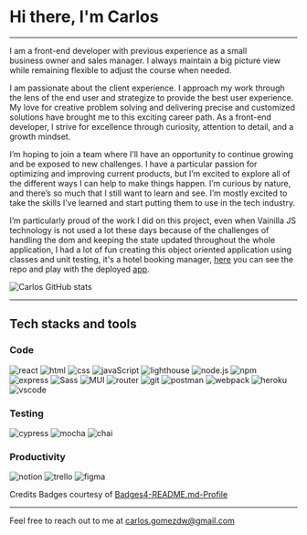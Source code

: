 # Hi there, I'm Carlos
-----------------------
I am a front-end developer with previous experience as a small business owner and sales manager. I always maintain a big picture view while remaining flexible to adjust the course when needed.

I am passionate about the client experience. I approach my work through the lens of the end user and strategize to provide the best user experience. My love for creative problem solving and delivering precise and customized solutions have brought me to this exciting career path. As a front-end developer, I strive for excellence through curiosity, attention to detail, and a growth mindset.

 I’m hoping to join a team where I’ll have an opportunity to continue growing and be exposed to new challenges. I have a particular passion for optimizing and improving current products, but I’m excited to explore all of the different ways I can help to make things happen. I’m curious by nature, and there’s so much that I still want to learn and see. I’m mostly excited to take the skills I’ve learned and start putting them to use in the tech industry.
 
 I’m particularly proud of the work I did on this project, even when Vainilla JS technology is not used a lot these days because of the challenges of handling the dom and keeping the state updated throughout the whole application, I had a lot of fun creating this object oriented application using classes and unit testing, it's a hotel booking manager, [here](https://github.com/karmacarlos/overlook-2021) you can see the repo and play with the deployed [app](https://karmacarlos.github.io/overlook-2021/).

![Carlos GitHub stats](https://github-readme-stats.vercel.app/api?username=karmacarlos&count_private=true&show_icons=true&theme=cobalt2&hide=stars)
____________________________________________________________________________________________________________________________

## Tech stacks and tools
### Code
![react](https://img.shields.io/badge/React-20232A?style=for-the-badge&logo=react&logoColor=61DAFB)
![html](https://img.shields.io/badge/HTML5-E34F26?style=for-the-badge&logo=html5&logoColor=white)
![css](https://img.shields.io/badge/CSS3-1572B6?style=for-the-badge&logo=css3&logoColor=white)
![javaScript](https://img.shields.io/badge/JavaScript-323330?style=for-the-badge&logo=javascript&logoColor=F7DF1E)
![lighthouse](https://img.shields.io/badge/Lighthouse-F44B21?style=for-the-badge&logo=Lighthouse&logoColor=white)
![node.js](https://img.shields.io/badge/Node.js-339933?style=for-the-badge&logo=nodedotjs&logoColor=white)
![npm](https://img.shields.io/badge/npm-CB3837?style=for-the-badge&logo=npm&logoColor=white)
![express](https://img.shields.io/badge/Express.js-000000?style=for-the-badge&logo=express&logoColor=white)
![Sass](https://img.shields.io/badge/Sass-CC6699?style=for-the-badge&logo=sass&logoColor=white)
![MUI](https://img.shields.io/badge/Material--UI-0081CB?style=for-the-badge&logo=material-ui&logoColor=white)
![router](https://img.shields.io/badge/React_Router-CA4245?style=for-the-badge&logo=react-router&logoColor=white)
![git](https://img.shields.io/badge/Git-F05032?style=for-the-badge&logo=git&logoColor=white)
![postman](https://img.shields.io/badge/Postman-FF6C37?style=for-the-badge&logo=Postman&logoColor=white)
![webpack](https://img.shields.io/badge/Webpack-8DD6F9?style=for-the-badge&logo=Webpack&logoColor=white)
![heroku](https://img.shields.io/badge/Heroku-430098?style=for-the-badge&logo=heroku&logoColor=white)
![vscode](https://img.shields.io/badge/Visual_Studio_Code-0078D4?style=for-the-badge&logo=visual%20studio%20code&logoColor=white)
### Testing
![cypress](https://img.shields.io/badge/Cypress-17202C?style=for-the-badge&logo=cypress&logoColor=white)
![mocha](https://img.shields.io/badge/Mocha-8D6748?style=for-the-badge&logo=Mocha&logoColor=white)
![chai](https://img.shields.io/badge/chai-A30701?style=for-the-badge&logo=chai&logoColor=white)
### Productivity
![notion](https://img.shields.io/badge/Notion-000000?style=for-the-badge&logo=notion&logoColor=white)
![trello](https://img.shields.io/badge/Trello-0052CC?style=for-the-badge&logo=trello&logoColor=white)
![figma](https://img.shields.io/badge/Figma-F24E1E?style=for-the-badge&logo=figma&logoColor=white)

Credits
Badges courtesy of [Badges4-README.md-Profile](https://github.com/alexandresanlim/Badges4-README.md-Profile)

___________________________________________________________________________________________________________________________
Feel free to reach out to me at carlos.gomezdw@gmail.com

